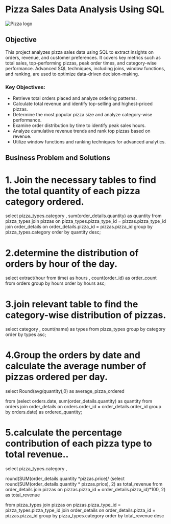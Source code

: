 # Pizza Sales Data Analysis Using SQL
![Pizza logo](https://github.com/Firdousrahmani/pizza_saless/blob/main/pizza.png.png)

## Objective


This project analyzes pizza sales data using SQL to extract insights on orders, revenue, and customer preferences. It covers key metrics such as total sales,
top-performing pizzas, peak order times, and category-wise performance. Advanced SQL techniques, including joins, window functions, and ranking, are used to 
optimize data-driven decision-making.
 

### **Key Objectives:**  
- Retrieve total orders placed and analyze ordering patterns.  
- Calculate total revenue and identify top-selling and highest-priced pizzas.  
- Determine the most popular pizza size and analyze category-wise performance.  
- Examine order distribution by time to identify peak sales hours.  
- Analyze cumulative revenue trends and rank top pizzas based on revenue.  
- Utilize window functions and ranking techniques for advanced analytics.


## Business Problem and Solutions


# 1. Join the necessary tables to find the total quantity of each pizza category ordered.

select pizza_types.category , sum(order_details.quantity) as quantity
from pizza_types join pizzas
on pizza_types.pizza_type_id = pizzas.pizza_type_id
join order_details
on order_details.pizza_id = pizzas.pizza_id
group by pizza_types.category order by quantity desc;


# 2.determine the distribution of orders by hour of the day.

select extract(hour from time) as hours , count(order_id) as order_count
from orders
group by hours order by hours asc;


# 3.join relevant table to find the category-wise distribution of pizzas.

select category , count(name) as types
from pizza_types
group by category order by types asc;


# 4.Group the orders by date and calculate the average number of pizzas ordered per day.


select Round(avg(quantity),0) as average_pizza_ordered

from
(select orders.date, sum(order_details.quantity) as quantity
from orders join order_details
on orders.order_id = order_details.order_id
group by orders.date) as ordered_quantity; 



# 5.calculate the percentage contribution of each pizza type to total revenue..

select pizza_types.category , 

round(SUM(order_details.quantity *pizzas.price)/ (select round(SUM(order_details.quantity * pizzas.price), 2)
as total_revenue
from order_details
join pizzas on pizzas.pizza_id = order_details.pizza_id)*100, 2) as total_revenue

from pizza_types join pizzas 
on pizzas.pizza_type_id = pizza_types.pizza_type_id
join order_details 
on order_details.pizza_id = pizzas.pizza_id
group by pizza_types.category 
order by total_revenue  desc



